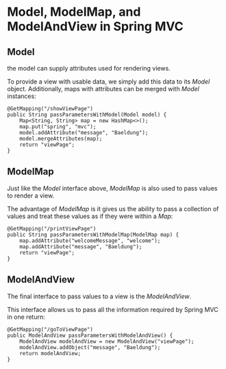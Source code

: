 # Model, ModelMap, and ModelAndView in Spring MVC

## Model

the model can supply attributes used for rendering views.

To provide a view with usable data, we simply add this data to its *Model* object. Additionally, maps with attributes can be merged with *Model* instances:

```
@GetMapping("/showViewPage")
public String passParametersWithModel(Model model) {
    Map<String, String> map = new HashMap<>();
    map.put("spring", "mvc");
    model.addAttribute("message", "Baeldung");
    model.mergeAttributes(map);
    return "viewPage";
}
```

## ModelMap

Just like the *Model* interface above, *ModelMap* is also used to pass values to render a view.

The advantage of *ModelMap* is it gives us the ability to pass a collection of values and treat these values as if they were within a *Map*:

```
@GetMapping("/printViewPage")
public String passParametersWithModelMap(ModelMap map) {
    map.addAttribute("welcomeMessage", "welcome");
    map.addAttribute("message", "Baeldung");
    return "viewPage";
}
```

## ModelAndView

The final interface to pass values to a view is the *ModelAndView*.

This interface allows us to pass all the information required by Spring MVC in one return:

```
@GetMapping("/goToViewPage")
public ModelAndView passParametersWithModelAndView() {
    ModelAndView modelAndView = new ModelAndView("viewPage");
    modelAndView.addObject("message", "Baeldung");
    return modelAndView;
}
```

## 